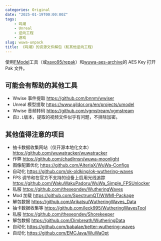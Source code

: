 ```yaml
---
categories: Original
date: "2025-01-19T00:00:00Z"
tags:
    - 鸣潮
    - Unreal
    - 逆向工程
    - 游戏
slug: wuwa-unpack
title: 《鸣潮》的资源文件解包（和其他逆向工程）
---
```


使用[FModel](https://github.com/4sval/FModel)工具（或[xavo95/repak](https://github.com/xavo95/repak.git)）和[wuwa-aes-archive](https://github.com/ClostroOffi/wuwa-aes-archive)的 AES Key 打开 Pak 文件。

## 可能会有帮助的其他工具

- Wwise 事件提取 <https://github.com/bnnm/wwiser>
- Unreal 模型提取 <https://www.gildor.org/en/projects/umodel>
- Wwise 音频转码 <https://github.com/vgmstream/vgmstream>
- 自`2.1`版本，提取的视频文件似乎有问题，不排除加密。

## 其他值得注意的项目

- 抽卡数据收集网站（仅开源本地化文本） <https://github.com/wuwatracker/wuwatracker>
- 作弊 <https://github.com/chadlrnsn/wuwa-moonlight>
- 图像配置优化 <https://github.com/AlteriaX/WuWa-Configs>
- 自动化 <https://github.com/ok-oldking/ok-wuthering-waves>
- FPS 调节和在官方不支持的设备上启用光线追踪 <https://github.com/WakuWakuPadoru/WuWa_Simple_FPSUnlocker>
- 私服 <https://github.com/thexeondev/WutheringWaves>
- Mod 加载 <https://github.com/SpectrumQT/WWMI-Package>
- 解包数据 <https://github.com/Arikatsu/WutheringWaves_Data>
- 抽卡数据收集等 <https://github.com/leck995/WutheringWavesTool>
- 私服 <https://github.com/thexeondev/Shorekeeper>
- 解包数据 <https://github.com/Dimbreath/WutheringData>
- 自动化 <https://github.com/babalae/better-wuthering-waves>
- 自动化 <https://github.com/EMCJava/WuWaOpt>
